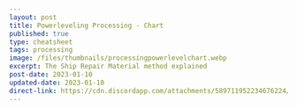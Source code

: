 ```yaml
---
layout: post
title: Powerleveling Processing - Chart
published: true
type: cheatsheet
tags: processing
image: /files/thumbnails/processingpowerlevelchart.webp
excerpt: The Ship Repair Material method explained
post-date: 2023-01-10
updated-date: 2023-01-10
direct-link: https://cdn.discordapp.com/attachments/589711952234676224/1074309570966597763/SRMmethod.png
---
```

